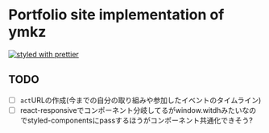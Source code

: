 # Portfolio site implementation of ymkz

[![styled with prettier](https://img.shields.io/badge/styled_with-prettier-ff69b4.svg)](https://github.com/prettier/prettier)

## TODO
- [ ] `act`URLの作成(今までの自分の取り組みや参加したイベントのタイムライン)
- [ ] react-responsiveでコンポーネント分岐してるがwindow.witdhみたいなのでstyled-componentsにpassするほうがコンポーネント共通化できそう?
